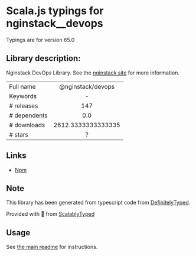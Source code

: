 
# Scala.js typings for nginstack__devops

Typings are for version 65.0

## Library description:
Nginstack DevOps Library. See the [nginstack site](nginstack.com) for more information.

|                    |                 |
| ------------------ | :-------------: |
| Full name          | @nginstack/devops |
| Keywords           | - |
| # releases         | 147 |
| # dependents       | 0.0 |
| # downloads        | 2612.3333333333335 |
| # stars            | ? |

## Links
- [Npm](https://www.npmjs.com/package/%40nginstack%2Fdevops)
    


## Note
This library has been generated from typescript code from [DefinitelyTyped](https://definitelytyped.org).

Provided with :purple_heart: from [ScalablyTyped](https://github.com/oyvindberg/ScalablyTyped)

## Usage
See [the main readme](../../readme.md) for instructions.


